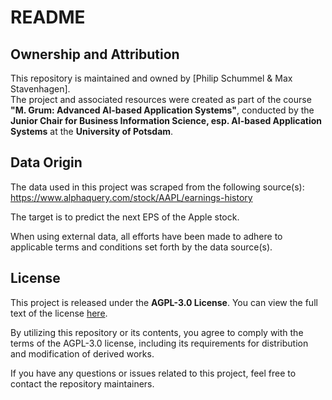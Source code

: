 # README

## Ownership and Attribution
This repository is maintained and owned by [Philip Schummel & Max Stavenhagen].  
The project and associated resources were created as part of the course **"M. Grum: Advanced AI-based Application Systems"**, conducted by the **Junior Chair for Business Information Science, esp. AI-based Application Systems** at the **University of Potsdam**.  

## Data Origin
The data used in this project was scraped from the following source(s):  
https://www.alphaquery.com/stock/AAPL/earnings-history

The target is to predict the next EPS of the Apple stock.

When using external data, all efforts have been made to adhere to applicable terms and conditions set forth by the data source(s).

## License
This project is released under the **AGPL-3.0 License**. You can view the full text of the license [here](https://www.gnu.org/licenses/agpl-3.0.en.html).  

By utilizing this repository or its contents, you agree to comply with the terms of the AGPL-3.0 license, including its requirements for distribution and modification of derived works.  

If you have any questions or issues related to this project, feel free to contact the repository maintainers.  

